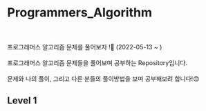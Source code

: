 # Programmers_Algorithm
<br>
<br>
프로그래머스 알고리즘 문제를 풀어보자 !🧐 (2022-05-13 ~ )
<br>
<br>
프로그래머스 알고리즘 문제들을 풀어보며 공부하는 Repository입니다.
<br>
<br>
문제와 나의 풀이, 그리고 다른 분들의 풀이방법을 보며 공부해보려 합니다!😊

## Level 1
